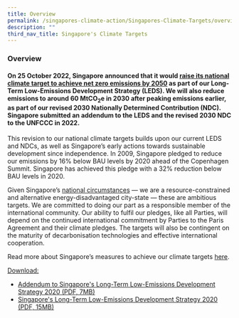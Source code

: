 ```yaml
---
title: Overview
permalink: /singapores-climate-action/Singapores-Climate-Targets/overview/
description: ""
third_nav_title: Singapore's Climate Targets
---
```

### Overview

#### On 25 October 2022, Singapore announced that it would [raise its national climate target to achieve net zero emissions by 2050](https://www.nccs.gov.sg/media/press-releases/singapore-commits-to-achieve-net-zero/) as part of our Long-Term Low-Emissions Development Strategy (LEDS). We will also reduce emissions to around 60 MtCO<sub>2</sub>e in 2030 after peaking emissions earlier, as part of our revised 2030 Nationally Determined Contribution (NDC). Singapore submitted an addendum to the LEDS and the revised 2030 NDC to the UNFCCC in 2022.

This revision to our national climate targets builds upon our current LEDS and NDCs, as well as Singapore’s early actions towards sustainable development since independence. In 2009, Singapore pledged to reduce our emissions by 16% below BAU levels by 2020 ahead of the Copenhagen Summit. Singapore has achieved this pledge with a 32% reduction below BAU levels in 2020.

Given Singapore’s [national circumstances](/singapores-climate-action/overview/national-circumstances/) — we are a resource-constrained and alternative energy-disadvantaged city-state — these are ambitious targets. We are committed to doing our part as a responsible member of the international community. Our ability to fulfil our pledges, like all Parties, will depend on the continued international commitment by Parties to the Paris Agreement and their climate pledges. The targets will also be contingent on the maturity of decarbonisation technologies and effective international cooperation.

Read more about Singapore’s measures to achieve our climate targets [here](/singapores-climate-action/mitigation-efforts/overview).

<u>Download:</u>
* [Addendum to Singapore's Long-Term Low-Emissions Development Strategy 2020 (PDF, 7MB)](/files/docs/default-source/publications/nccsleds_addendum_2022.pdf)
* [Singapore's Long-Term Low-Emissions Development Strategy 2020 (PDF, 15MB)](/files/docs/default-source/publications/nccsleds.pdf)